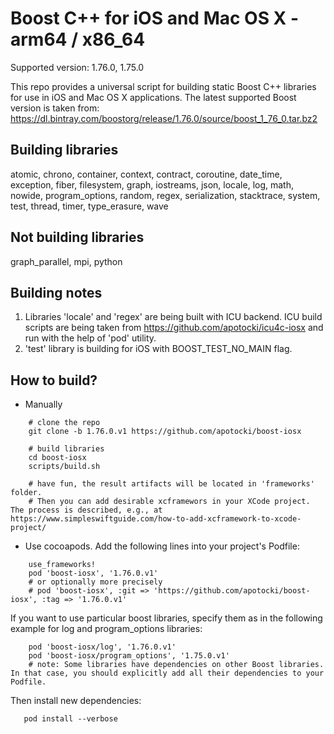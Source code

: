 # Boost C++ for iOS and Mac OS X - arm64 / x86_64

Supported version: 1.76.0, 1.75.0

This repo provides a universal script for building static Boost C++ libraries for use in iOS and Mac OS X applications.
The latest supported Boost version is taken from: https://dl.bintray.com/boostorg/release/1.76.0/source/boost_1_76_0.tar.bz2

## Building libraries
atomic, chrono, container, context, contract, coroutine, date_time, exception, fiber, filesystem, graph, iostreams, json, locale, log, math, nowide, program_options, random, regex, serialization, stacktrace, system, test, thread, timer, type_erasure, wave

## Not building libraries
graph_parallel, mpi, python

## Building notes
1) Libraries 'locale' and 'regex' are being built with ICU backend. ICU build scripts are being taken from https://github.com/apotocki/icu4c-iosx and run with the help of 'pod' utility.
2) 'test' library is building for iOS with BOOST_TEST_NO_MAIN flag.

## How to build?
 - Manually
```
    # clone the repo
    git clone -b 1.76.0.v1 https://github.com/apotocki/boost-iosx
    
    # build libraries
    cd boost-iosx
    scripts/build.sh

    # have fun, the result artifacts will be located in 'frameworks' folder.
    # Then you can add desirable xcframewors in your XCode project. The process is described, e.g., at https://www.simpleswiftguide.com/how-to-add-xcframework-to-xcode-project/
```    
 - Use cocoapods. Add the following lines into your project's Podfile:
```
    use_frameworks!
    pod 'boost-iosx', '1.76.0.v1'
    # or optionally more precisely
    # pod 'boost-iosx', :git => 'https://github.com/apotocki/boost-iosx', :tag => '1.76.0.v1'
``` 
If you want to use particular boost libraries, specify them as in the following example for log and program_options libraries:
``` 
    pod 'boost-iosx/log', '1.76.0.v1'
    pod 'boost-iosx/program_options', '1.75.0.v1'
    # note: Some libraries have dependencies on other Boost libraries. In that case, you should explicitly add all their dependencies to your Podfile.
```
Then install new dependencies:
```
   pod install --verbose
```    
